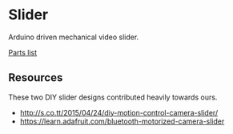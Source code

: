# Slider

Arduino driven mechanical video slider.

[Parts list](https://docs.google.com/a/camlittle.com/spreadsheets/d/1xlj7D98955wYuXj9ept1h3pb_NClaukpYvvVbXTrUsw/edit?usp=sharing)

## Resources

These two DIY slider designs contributed heavily towards ours.

- http://s.co.tt/2015/04/24/diy-motion-control-camera-slider/
- https://learn.adafruit.com/bluetooth-motorized-camera-slider
